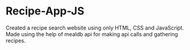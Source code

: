 # Recipe-App-JS
Created a recipe search website using only HTML, CSS and JavaScript.
Made using the help of mealdb api for making api calls and gathering recipes.
